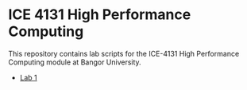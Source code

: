 # ICE 4131 High Performance Computing

This repository contains lab scripts for the ICE-4131 High Performance Computing module at Bangor University.

- [Lab 1](lab1/README.md)
